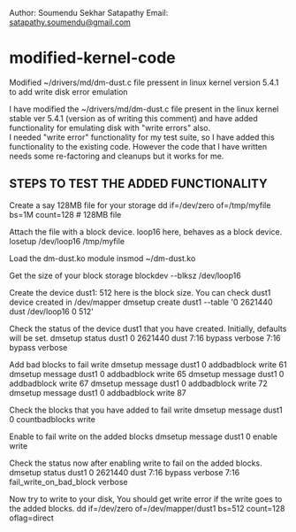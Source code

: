 Author: Soumendu Sekhar Satapathy
Email: satapathy.soumendu@gmail.com

# modified-kernel-code
Modified ~/drivers/md/dm-dust.c file pressent in linux kernel version 5.4.1 to add write disk error emulation

I have modified  the  ~/drivers/md/dm-dust.c  file present in the  linux kernel stable ver 5.4.1 
(version as of writing this comment) and have added functionality for emulating disk with "write errors" also.  
I needed "write error"  functionality  for my  test  suite, so I have added  this  functionality to  the existing 
code. However the code that I have written needs some re-factoring and cleanups but it works for me.

STEPS TO TEST THE ADDED FUNCTIONALITY
-------------------------------------

Create a say 128MB file for your storage
dd if=/dev/zero of=/tmp/myfile bs=1M count=128 # 128MB file

Attach the file with a block device. loop16 here, behaves as a block device.
losetup /dev/loop16 /tmp/myfile

Load the dm-dust.ko module
insmod ~/dm-dust.ko

Get the size of your block storage
blockdev --blksz /dev/loop16
 
Create the device dust1: 512 here is the block size. You can check dust1 device created in /dev/mapper
dmsetup create dust1 --table '0 2621440 dust /dev/loop16 0 512'

Check the status of the device dust1 that you have created. Initially, defaults will be set.
dmsetup status dust1
0 2621440 dust 7:16 bypass verbose
7:16 bypass verbose

Add bad blocks to fail write
dmsetup message dust1 0 addbadblock write 61
dmsetup message dust1 0 addbadblock write 65
dmsetup message dust1 0 addbadblock write 67
dmsetup message dust1 0 addbadblock write 72
dmsetup message dust1 0 addbadblock write 87

Check the blocks that you have added to fail write
dmsetup message dust1 0 countbadblocks write

Enable to fail write on the added blocks
dmsetup message dust1 0 enable write

Check the status now after enabling write to fail on the added blocks.
dmsetup status dust1
0 2621440 dust 7:16 bypass verbose
7:16 fail_write_on_bad_block verbose

Now try to write to your disk,  You should get write error if the write goes to the added blocks.
dd if=/dev/zero of=/dev/mapper/dust1 bs=512 count=128 oflag=direct


